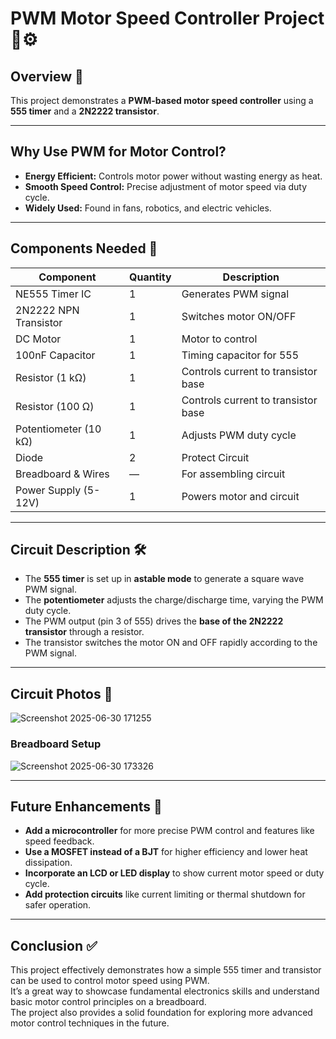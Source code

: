 # PWM Motor Speed Controller Project 🔄⚙️

## Overview 🚀  
This project demonstrates a **PWM-based motor speed controller** using a **555 timer** and a **2N2222 transistor**.  


---

## Why Use PWM for Motor Control?  
- **Energy Efficient:** Controls motor power without wasting energy as heat.  
- **Smooth Speed Control:** Precise adjustment of motor speed via duty cycle.  
- **Widely Used:** Found in fans, robotics, and electric vehicles.

---

## Components Needed 🧰

| Component            | Quantity | Description                         |
|---------------------|----------|-----------------------------------|
| NE555 Timer IC      | 1        | Generates PWM signal               |
| 2N2222 NPN Transistor| 1        | Switches motor ON/OFF              |
| DC Motor            | 1        | Motor to control                  |
| 100nF Capacitor     | 1        | Timing capacitor for 555           |
| Resistor (1 kΩ)     | 1        | Controls current to transistor base|
| Resistor (100 Ω)| 1        |   Controls current to transistor base         |
| Potentiometer (10 kΩ)| 1        | Adjusts PWM duty cycle             |
| Diode       | 2        |Protect Circuit|
| Breadboard & Wires  | —        | For assembling circuit             |
| Power Supply (5-12V)| 1        | Powers motor and circuit           |

---

## Circuit Description 🛠️  

- The **555 timer** is set up in **astable mode** to generate a square wave PWM signal.  
- The **potentiometer** adjusts the charge/discharge time, varying the PWM duty cycle.  
- The PWM output (pin 3 of 555) drives the **base of the 2N2222 transistor** through a resistor.  
- The transistor switches the motor ON and OFF rapidly according to the PWM signal.  


---




## Circuit Photos 📸
![Screenshot 2025-06-30 171255](https://github.com/user-attachments/assets/74f0a82e-6556-4d4f-b8e5-25837aeeb4e2)

 

### Breadboard Setup  
![Screenshot 2025-06-30 173326](https://github.com/user-attachments/assets/ccc8febd-dad5-402e-b003-c3cb66f5cdd5)


---

## Future Enhancements 🔮

- **Add a microcontroller**  for more precise PWM control and features like speed feedback.    
- **Use a MOSFET instead of a BJT** for higher efficiency and lower heat dissipation.  
- **Incorporate an LCD or LED display** to show current motor speed or duty cycle.  
- **Add protection circuits** like current limiting or thermal shutdown for safer operation.

---

## Conclusion ✅

This project effectively demonstrates how a simple 555 timer and transistor can be used to control motor speed using PWM.  
It’s a great way to showcase fundamental electronics skills and understand basic motor control principles on a breadboard.  
The project also provides a solid foundation for exploring more advanced motor control techniques in the future.

